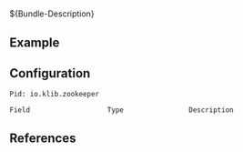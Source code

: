 # 

${Bundle-Description}

## Example

## Configuration

	Pid: io.klib.zookeeper
	
	Field					Type				Description
		
	
## References

